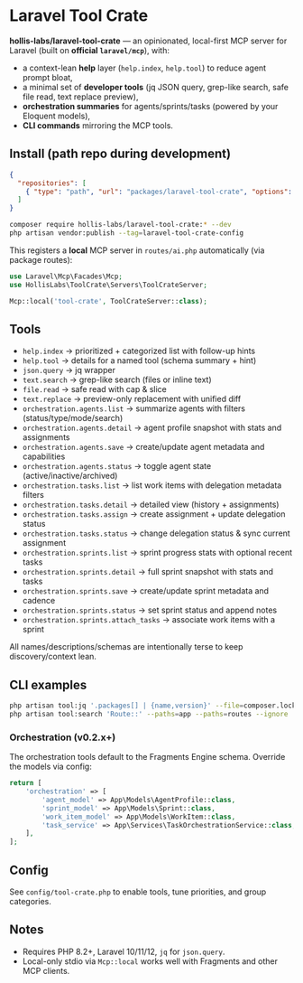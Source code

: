 # Laravel Tool Crate

**hollis-labs/laravel-tool-crate** — an opinionated, local-first MCP server for Laravel (built on **official `laravel/mcp`**), with:
- a context-lean **help** layer (`help.index`, `help.tool`) to reduce agent prompt bloat,
- a minimal set of **developer tools** (jq JSON query, grep-like search, safe file read, text replace preview),
- **orchestration summaries** for agents/sprints/tasks (powered by your Eloquent models),
- **CLI commands** mirroring the MCP tools.

## Install (path repo during development)
```json
{
  "repositories": [
    { "type": "path", "url": "packages/laravel-tool-crate", "options": { "symlink": true } }
  ]
}
```
```bash
composer require hollis-labs/laravel-tool-crate:* --dev
php artisan vendor:publish --tag=laravel-tool-crate-config
```

This registers a **local** MCP server in `routes/ai.php` automatically (via package routes):
```php
use Laravel\Mcp\Facades\Mcp;
use HollisLabs\ToolCrate\Servers\ToolCrateServer;

Mcp::local('tool-crate', ToolCrateServer::class);
```

## Tools
- `help.index` → prioritized + categorized list with follow-up hints
- `help.tool` → details for a named tool (schema summary + hint)
- `json.query` → jq wrapper
- `text.search` → grep-like search (files or inline text)
- `file.read` → safe read with cap & slice
- `text.replace` → preview-only replacement with unified diff
- `orchestration.agents.list` → summarize agents with filters (status/type/mode/search)
- `orchestration.agents.detail` → agent profile snapshot with stats and assignments
- `orchestration.agents.save` → create/update agent metadata and capabilities
- `orchestration.agents.status` → toggle agent state (active/inactive/archived)
- `orchestration.tasks.list` → list work items with delegation metadata filters
- `orchestration.tasks.detail` → detailed view (history + assignments)
- `orchestration.tasks.assign` → create assignment + update delegation status
- `orchestration.tasks.status` → change delegation status & sync current assignment
- `orchestration.sprints.list` → sprint progress stats with optional recent tasks
- `orchestration.sprints.detail` → full sprint snapshot with stats and tasks
- `orchestration.sprints.save` → create/update sprint metadata and cadence
- `orchestration.sprints.status` → set sprint status and append notes
- `orchestration.sprints.attach_tasks` → associate work items with a sprint

All names/descriptions/schemas are intentionally terse to keep discovery/context lean.

## CLI examples
```bash
php artisan tool:jq '.packages[] | {name,version}' --file=composer.lock
php artisan tool:search 'Route::' --paths=app --paths=routes --ignore
```

### Orchestration (v0.2.x+)
The orchestration tools default to the Fragments Engine schema. Override the models via config:

```php
return [
    'orchestration' => [
        'agent_model' => App\Models\AgentProfile::class,
        'sprint_model' => App\Models\Sprint::class,
        'work_item_model' => App\Models\WorkItem::class,
        'task_service' => App\Services\TaskOrchestrationService::class,
    ],
];
```

## Config
See `config/tool-crate.php` to enable tools, tune priorities, and group categories.

## Notes
- Requires PHP 8.2+, Laravel 10/11/12, `jq` for `json.query`.
- Local-only stdio via `Mcp::local` works well with Fragments and other MCP clients.
